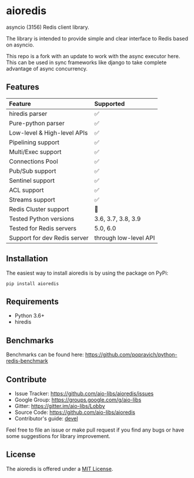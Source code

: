# aioredis

asyncio (3156) Redis client library.

The library is intended to provide simple and clear interface to Redis
based on asyncio.

This repo is a fork with an update to work with the async executor here. This
can be used in sync frameworks like django to take complete advantage of async concurrency.

## Features

| Feature                      | Supported             |
|:-----------------------------|:----------------------|
| hiredis parser               | :white_check_mark:    |
| Pure-python parser           | :white_check_mark:    |
| Low-level & High-level APIs  | :white_check_mark:    |
| Pipelining support           | :white_check_mark:    |
| Multi/Exec support           | :white_check_mark:    |
| Connections Pool             | :white_check_mark:    |
| Pub/Sub support              | :white_check_mark:    |
| Sentinel support             | :white_check_mark:    |
| ACL support                  | :white_check_mark:    |
| Streams support              | :white_check_mark:    |
| Redis Cluster support        | :no_entry_sign:       |
| Tested Python versions       | 3.6, 3.7, 3.8, 3.9    |
| Tested for Redis servers     | 5.0, 6.0              |
| Support for dev Redis server | through low-level API |


## Installation

The easiest way to install aioredis is by using the package on PyPi:

    pip install aioredis

## Requirements

-   Python 3.6+
-   hiredis

## Benchmarks

Benchmarks can be found here:
<https://github.com/popravich/python-redis-benchmark>

## Contribute

-   Issue Tracker: <https://github.com/aio-libs/aioredis/issues>
-   Google Group: <https://groups.google.com/g/aio-libs>
-   Gitter: <https://gitter.im/aio-libs/Lobby>
-   Source Code: <https://github.com/aio-libs/aioredis>
-   Contributor's guide: [devel](docs/devel.md)

Feel free to file an issue or make pull request if you find any bugs or
have some suggestions for library improvement.

## License

The aioredis is offered under a [MIT License](LICENSE).

